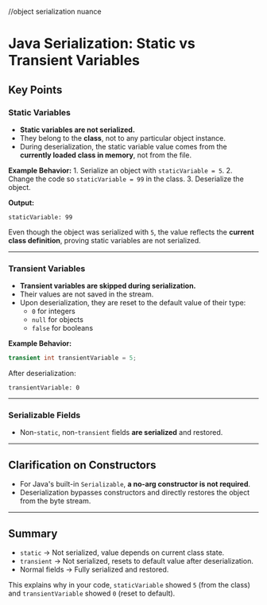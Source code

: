 //object serialization nuance
# Java Serialization: Static vs Transient Variables

## Key Points

### Static Variables

-   **Static variables are not serialized.**
-   They belong to the **class**, not to any particular object instance.
-   During deserialization, the static variable value comes from the
    **currently loaded class in memory**, not from the file.

**Example Behavior:** 1. Serialize an object with `staticVariable = 5`.
2. Change the code so `staticVariable = 99` in the class. 3. Deserialize
   the object.

**Output:**

    staticVariable: 99

Even though the object was serialized with `5`, the value reflects the
**current class definition**, proving static variables are not
serialized.

------------------------------------------------------------------------

### Transient Variables

-   **Transient variables are skipped during serialization.**
-   Their values are not saved in the stream.
-   Upon deserialization, they are reset to the default value of their
    type:
    -   `0` for integers
    -   `null` for objects
    -   `false` for booleans

**Example Behavior:**

``` java
transient int transientVariable = 5;
```

After deserialization:

    transientVariable: 0

------------------------------------------------------------------------

### Serializable Fields

-   Non-`static`, non-`transient` fields **are serialized** and
    restored.

------------------------------------------------------------------------

## Clarification on Constructors

-   For Java's built-in `Serializable`, **a no-arg constructor is not
    required**.
-   Deserialization bypasses constructors and directly restores the
    object from the byte stream.

------------------------------------------------------------------------

## Summary

-   `static` → Not serialized, value depends on current class state.
-   `transient` → Not serialized, resets to default value after
    deserialization.
-   Normal fields → Fully serialized and restored.

This explains why in your code, `staticVariable` showed `5` (from the
class) and `transientVariable` showed `0` (reset to default).
